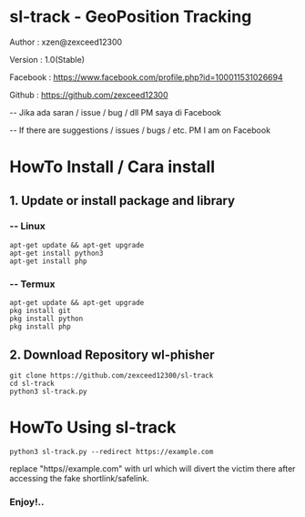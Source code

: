 # sl-track - GeoPosition Tracking
Author : xzen@zexceed12300

Version : 1.0(Stable)

Facebook : https://www.facebook.com/profile.php?id=100011531026694

Github : https://github.com/zexceed12300

-- Jika ada saran / issue / bug / dll PM saya di Facebook

-- If there are suggestions / issues / bugs / etc. PM I am on Facebook

# HowTo Install / Cara install
## 1. Update or install package and library
### -- Linux
```
apt-get update && apt-get upgrade
apt-get install python3
apt-get install php
```
### -- Termux
```
apt-get update && apt-get upgrade
pkg install git
pkg install python
pkg install php
```
   
## 2. Download Repository wl-phisher
```
git clone https://github.com/zexceed12300/sl-track
cd sl-track
python3 sl-track.py
```   
# HowTo Using sl-track
```
python3 sl-track.py --redirect https://example.com
```
replace "https//example.com" with url which will divert the victim there after accessing the fake shortlink/safelink.
### Enjoy!..
